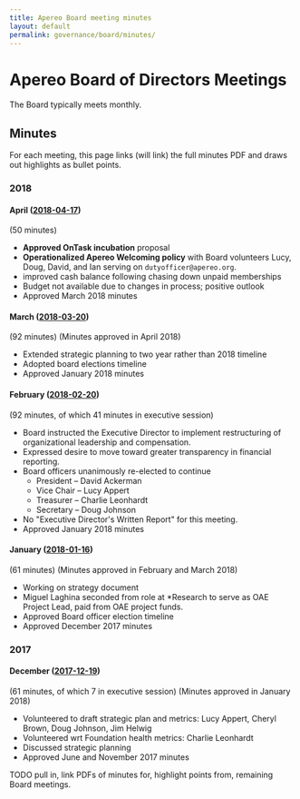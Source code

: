 ```yaml
---
title: Apereo Board meeting minutes
layout: default
permalink: governance/board/minutes/
---
```


# Apereo Board of Directors Meetings

The Board typically meets monthly.

## Minutes

For each meeting, this page links (will link) the full minutes PDF and draws out
highlights as bullet points.

### 2018

#### April ([2018-04-17](./2018-04-17-Apereo-Board-Minutes-002.pdf))

(50 minutes)

+ **Approved OnTask incubation** proposal
+ **Operationalized Apereo Welcoming policy** with Board volunteers Lucy, Doug,
  David, and Ian serving on `dutyofficer@apereo.org`.
+ improved cash balance following chasing down unpaid memberships
+ Budget not available due to changes in process; positive outlook
+ Approved March 2018 minutes

#### March ([2018-03-20](./2018-03-20-Apereo-Board-Minutes-001.pdf))

(92 minutes) (Minutes approved in April 2018)

+ Extended strategic planning to two year rather than 2018 timeline
+ Adopted board elections timeline
+ Approved January 2018 minutes

#### February ([2018-02-20](./2018-02-20-Apereo-Board-Minutes-002.pdf))

(92 minutes, of which 41 minutes in executive session)

+ Board instructed the Executive Director to implement restructuring of
  organizational leadership and compensation.
+ Expressed desire to move toward greater transparency in financial reporting.
+ Board officers unanimously re-elected to continue
  + President – David Ackerman
  + Vice Chair – Lucy Appert
  + Treasurer – Charlie Leonhardt
  + Secretary – Doug Johnson
+ No "Executive Director's Written Report" for this meeting.
+ Approved January 2018 minutes

#### January ([2018-01-16](./2018-01-16-Apereo-Board-Minutes.pdf))

(61 minutes) (Minutes approved in February and March 2018)

+ Working on strategy document
+ Miguel Laghina seconded from role at *Research to serve as OAE Project Lead,
  paid from OAE project funds.
+ Approved Board officer election timeline
+ Approved December 2017 minutes

### 2017

#### December ([2017-12-19](./2017-12-19-Apereo-Board-Minutes-002.pdf))

(61 minutes, of which 7 in executive session) (Minutes approved in January 2018)

+ Volunteered to draft strategic plan and metrics: Lucy Appert, Cheryl Brown,
  Doug Johnson, Jim Helwig
+ Volunteered wrt Foundation health metrics: Charlie Leonhardt
+ Discussed strategic planning
+ Approved June and November 2017 minutes

TODO pull in, link PDFs of minutes for, highlight points from, remaining Board
meetings.

